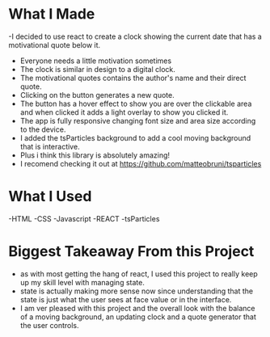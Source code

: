 # What I Made

-I decided to use react to create a clock showing the current date that has a motivational quote below it.

- Everyone needs a little motivation sometimes
- The clock is similar in design to a digital clock.
- The motivational quotes contains the author's name and their direct quote.
- Clicking on the button generates a new quote.
- The button has a hover effect to show you are over the clickable area and when clicked it adds a light overlay to show you clicked it.
- The app is fully responsive changing font size and area size according to the device.
- I added the tsParticles background to add a cool moving background that is interactive.
- Plus i think this library is absolutely amazing!
- I recomend checking it out at
  https://github.com/matteobruni/tsparticles

# What I Used

-HTML
-CSS
-Javascript
-REACT
-tsParticles

# Biggest Takeaway From this Project

- as with most getting the hang of react, I used this project to really keep up my skill level with managing state.
- state is actually making more sense now since understanding that the state is just what the user sees at face value or in the interface.
- I am ver pleased with this project and the overall look with the balance of a moving background, an updating clock and a quote generator that the user controls.
